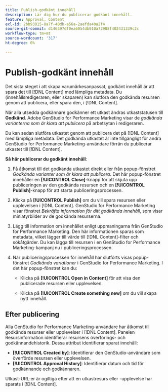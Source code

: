 ```yaml
---
title: Publish-godkänt innehåll
description: Lär dig hur du publicerar godkänt innehåll.
feature: Approval, Content
exl-id: 2bb93815-8a7f-40db-a56a-2aefda40a2f4
source-git-commit: d146397df0ea6054db010a72908f402431339c2c
workflow-type: tm+mt
source-wordcount: '317'
ht-degree: 0%

---
```


# Publish-godkänt innehåll

Det sista steget i att skapa varumärkesanpassat, godkänt innehåll är att spara det till [!DNL Content] med lämpliga metadata. Du (innehållsredigeraren, eller skaparen) kan slutföra den godkända resursen genom att publicera, eller spara den, i [!DNL Content].

När alla utsedda godkännare godkänner ett utkast ändras utkaststatusen till **Godkänd**. Adobe GenStudio for Performance Marketing visar de _godkända varianterna som är klara att publicera_ på arbetsytan i redigeraren.

Du kan sedan slutföra utkastet genom att publicera det på [!DNL Content] med lämpliga metadata. Det godkända utkastet är inte tillgängligt för andra GenStudio for Performance Marketing-användare förrän du publicerar utkastet till [!DNL Content].

**Så här publicerar du godkänt innehåll**:

1. Få åtkomst till det godkända utkastet direkt eller från popup-fönstret _Godkända varianter som är klara att publicera_. Det här popup-fönstret innehåller en **[!UICONTROL Close]**-knapp för att skjuta upp publiceringen av den godkända resursen och en **[!UICONTROL Publish]**-knapp för att starta publiceringsprocessen.

1. Klicka på **[!UICONTROL Publish]** om du vill spara resursen eller upplevelsen i [!DNL Content]. GenStudio for Performance Marketing visar fönstret _Bekräfta information för ditt godkända innehåll_, som visar miniatyrbilder av de godkända resurserna.

1. Lägg till information om innehållet enligt uppmaningarna från GenStudio for Performance Marketing. Den här informationen sparas som metadata, vilket lägger till värde till [!DNL Content]-filter och sökåtgärder. Du kan lägga till resursen i en GenStudio for Performance Marketing-kampanj nu i publiceringsprocessen.

1. När publiceringsprocessen för innehåll har slutförts visas popup-fönstret _Godkända variationer_ i GenStudio for Performance Marketing. I det här popup-fönstret kan du:

   * Klicka på **[!UICONTROL Open in Content]** för att visa den publicerade resursen eller upplevelsen.

   * Klicka på **[!UICONTROL Create something new]** om du vill skapa nytt innehåll.

## Efter publicering

Alla GenStudio for Performance Marketing-användare har åtkomst till godkända resurser eller upplevelser i [!DNL Content]. Panelen Resursinformation identifierar resursens överförings- och godkännandehistorik. Dessa attribut identifierar sparat innehåll:

* **[!UICONTROL Created by]**: Identifierar den GenStudio-användare som överförde resursen eller upplevelsen.
* **[!UICONTROL Approval History]**: Identifierar datum och tid för godkännande och godkännaren.

Utkast-URL:er är ogiltiga efter att en utkastresurs eller -upplevelse har sparats i [!DNL Content].
